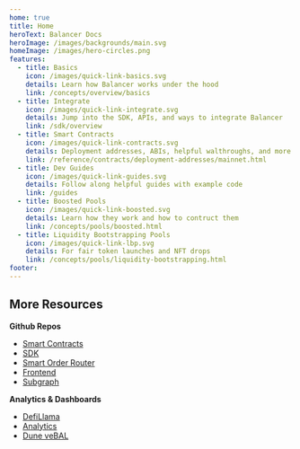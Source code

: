 ```yaml
---
home: true
title: Home
heroText: Balancer Docs
heroImage: /images/backgrounds/main.svg
homeImage: /images/hero-circles.png
features:
  - title: Basics
    icon: /images/quick-link-basics.svg
    details: Learn how Balancer works under the hood
    link: /concepts/overview/basics    
  - title: Integrate
    icon: /images/quick-link-integrate.svg
    details: Jump into the SDK, APIs, and ways to integrate Balancer
    link: /sdk/overview
  - title: Smart Contracts
    icon: /images/quick-link-contracts.svg
    details: Deployment addresses, ABIs, helpful walthroughs, and more
    link: /reference/contracts/deployment-addresses/mainnet.html    
  - title: Dev Guides
    icon: /images/quick-link-guides.svg
    details: Follow along helpful guides with example code
    link: /guides
  - title: Boosted Pools
    icon: /images/quick-link-boosted.svg
    details: Learn how they work and how to contruct them
    link: /concepts/pools/boosted.html 
  - title: Liquidity Bootstrapping Pools
    icon: /images/quick-link-lbp.svg
    details: For fair token launches and NFT drops
    link: /concepts/pools/liquidity-bootstrapping.html
footer:
---
```


## More Resources

**Github Repos**

- [Smart Contracts](https://github.com/balancer-labs/balancer-v2-monorepo)
- [SDK](https://github.com/balancer-labs/balancer-sdk)
- [Smart Order Router](https://github.com/balancer-labs/balancer-sor)
- [Frontend](https://github.com/balancer-labs/frontend-v2)
- [Subgraph](https://github.com/balancer-labs/balancer-subgraph-v2)

**Analytics & Dashboards**

- [DefiLlama](https://defillama.com/protocol/balancer)
- [Analytics](https://balancer.defilytica.com/)
- [Dune veBAL](https://dune.com/balancerlabs/veBAL)
